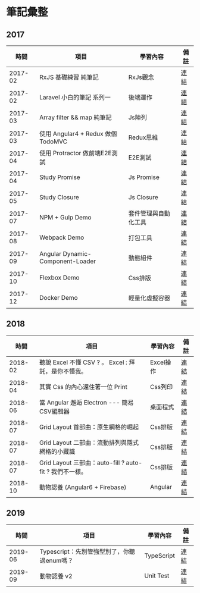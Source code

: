 
# 筆記彙整

## 2017

| 時間 | 項目 | 學習內容 | 備註 |
| ------| ------ | ------ | ------ |
| 2017-02| RxJS 基礎練習 純筆記                | RxJs觀念 |[連結](https://jhlstudy.blogspot.com/2017/02/rxjs.html) |
| 2017-02| Laravel 小白的筆記 系列一            | 後端運作 |[連結](https://jhlstudy.blogspot.com/2017/02/laravel.html)  |
| 2017-03| Array filter && map 純筆記         | Js陣列 |[連結](https://jhlstudy.blogspot.com/2017/03/array-filter-map.html)  |
| 2017-03| 使用 Angular4 + Redux 做個 TodoMVC | Redux思維 |[連結](https://jhlstudy.blogspot.com/2017/03/angular4-redux-todomvc.html)  |
| 2017-04| 使用 Protractor 做前端E2E測試       | E2E測試 |[連結](https://jhlstudy.blogspot.com/2017/04/protractore2e.html)  |
| 2017-04| Study Promise                     | Js Promise |[連結](https://github.com/JiaHongL/study-promise)  |
| 2017-05| Study Closure                     | Js Closure |[連結](https://github.com/JiaHongL/study-closure)  |
| 2017-07| NPM + Gulp Demo                   | 套件管理與自動化工具 |[連結](https://github.com/JiaHongL/gulp-demo)  |
| 2017-08| Webpack Demo                      | 打包工具 |[連結](https://github.com/JiaHongL/webpack-demo)  |
| 2017-09| Angular Dynamic-Component-Loader  | 動態組件 |[連結](https://github.com/JiaHongL/Dynamic-Component-Loader)|
| 2017-10| Flexbox Demo                      | Css排版 |[連結](https://github.com/JiaHongL/flexbox-demo)  |
| 2017-12| Docker Demo                       | 輕量化虛擬容器 |[連結](https://github.com/JiaHongL/docker-demo)  |

## 2018

| 時間 | 項目 | 學習內容 | 備註 |
| ------| ------ | ------ | ------ |
| 2018-02| 聽說 Excel 不懂 CSV ? 。 Excel : 拜託，是你不懂我。 | Excel操作 |[連結](https://jhlstudy.blogspot.com/2018/02/excelcsv-excel.html)  |
| 2018-04| 其實 Css 的內心還住著一位 Print                   | Css列印 |[連結](https://jhlstudy.blogspot.com/2018/04/cssprint.html)  |
| 2018-06| 當 Angular 邂逅 Electron --- 簡易CSV編輯器        | 桌面程式 |[連結](https://jhlstudy.blogspot.com/2018/06/angularelectron-csv.html)  |
| 2018-07| Grid Layout 首部曲：原生網格的崛起                 | Css排版 |[連結](https://jhlstudy.blogspot.com/2018/07/grid-layout.html)  |
| 2018-07| Grid Layout 二部曲：流動排列與隱式網格的小藏識       | Css排版 |[連結](https://jhlstudy.blogspot.com/2018/07/grid-layout_8.html)  |
| 2018-07| Grid Layout 三部曲：auto-fill ? auto-fit ? 我們不一樣。    | Css排版 |[連結](https://jhlstudy.blogspot.com/2018/07/grid-layout-auto-fill-auto-fit_8.html)  |
| 2018-10| 動物認養 (Angular6 + Firebase)    | Angular |[連結](https://github.com/JiaHongL/animal)  |


## 2019

| 時間 | 項目 | 學習內容 | 備註 |
| ------| ------ | ------ | ------ |
| 2019-06| Typescript：先別管強型別了，你聽過enum嗎？ | TypeScript |[連結](https://jhlstudy.blogspot.com/2019/06/enum.html)  |
| 2019-09| 動物認養 v2 | Unit Test |[連結](https://github.com/JiaHongL/animal-v2)  |